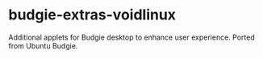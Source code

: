 # budgie-extras-voidlinux
Additional applets for Budgie desktop to enhance user experience. Ported from Ubuntu Budgie.
